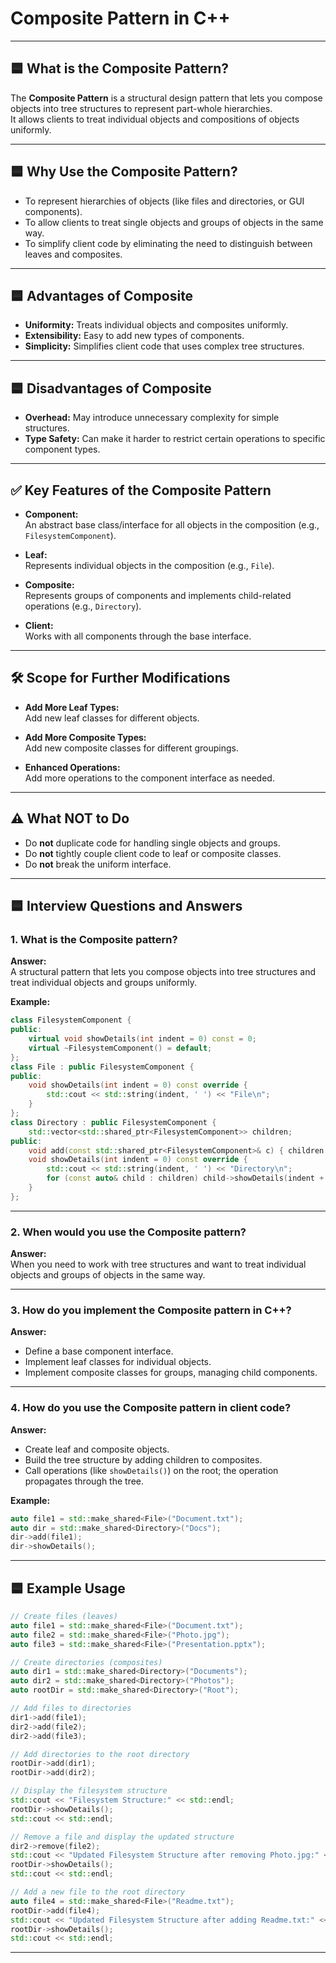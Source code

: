 # Composite Pattern in C++

---

## 🟦 What is the Composite Pattern?

The **Composite Pattern** is a structural design pattern that lets you compose objects into tree structures to represent part-whole hierarchies.  
It allows clients to treat individual objects and compositions of objects uniformly.

---

## 🟦 Why Use the Composite Pattern?

- To represent hierarchies of objects (like files and directories, or GUI components).
- To allow clients to treat single objects and groups of objects in the same way.
- To simplify client code by eliminating the need to distinguish between leaves and composites.

---

## 🟦 Advantages of Composite

- **Uniformity:** Treats individual objects and composites uniformly.
- **Extensibility:** Easy to add new types of components.
- **Simplicity:** Simplifies client code that uses complex tree structures.

---

## 🟦 Disadvantages of Composite

- **Overhead:** May introduce unnecessary complexity for simple structures.
- **Type Safety:** Can make it harder to restrict certain operations to specific component types.

---

## ✅ Key Features of the Composite Pattern

- **Component:**  
  An abstract base class/interface for all objects in the composition (e.g., `FilesystemComponent`).

- **Leaf:**  
  Represents individual objects in the composition (e.g., `File`).

- **Composite:**  
  Represents groups of components and implements child-related operations (e.g., `Directory`).

- **Client:**  
  Works with all components through the base interface.

---

## 🛠️ Scope for Further Modifications

- **Add More Leaf Types:**  
  Add new leaf classes for different objects.

- **Add More Composite Types:**  
  Add new composite classes for different groupings.

- **Enhanced Operations:**  
  Add more operations to the component interface as needed.

---

## ⚠️ What NOT to Do

- Do **not** duplicate code for handling single objects and groups.
- Do **not** tightly couple client code to leaf or composite classes.
- Do **not** break the uniform interface.

---

## 🟦 Interview Questions and Answers

### 1. What is the Composite pattern?
**Answer:**  
A structural pattern that lets you compose objects into tree structures and treat individual objects and groups uniformly.

**Example:**  
```cpp
class FilesystemComponent {
public:
    virtual void showDetails(int indent = 0) const = 0;
    virtual ~FilesystemComponent() = default;
};
class File : public FilesystemComponent {
public:
    void showDetails(int indent = 0) const override {
        std::cout << std::string(indent, ' ') << "File\n";
    }
};
class Directory : public FilesystemComponent {
    std::vector<std::shared_ptr<FilesystemComponent>> children;
public:
    void add(const std::shared_ptr<FilesystemComponent>& c) { children.push_back(c); }
    void showDetails(int indent = 0) const override {
        std::cout << std::string(indent, ' ') << "Directory\n";
        for (const auto& child : children) child->showDetails(indent + 2);
    }
};
```

---

### 2. When would you use the Composite pattern?
**Answer:**  
When you need to work with tree structures and want to treat individual objects and groups of objects in the same way.

---

### 3. How do you implement the Composite pattern in C++?
**Answer:**  
- Define a base component interface.
- Implement leaf classes for individual objects.
- Implement composite classes for groups, managing child components.

---

### 4. How do you use the Composite pattern in client code?
**Answer:**  
- Create leaf and composite objects.
- Build the tree structure by adding children to composites.
- Call operations (like `showDetails()`) on the root; the operation propagates through the tree.

**Example:**
```cpp
auto file1 = std::make_shared<File>("Document.txt");
auto dir = std::make_shared<Directory>("Docs");
dir->add(file1);
dir->showDetails();
```

---

## 🟦 Example Usage

```cpp
// Create files (leaves)
auto file1 = std::make_shared<File>("Document.txt");
auto file2 = std::make_shared<File>("Photo.jpg");
auto file3 = std::make_shared<File>("Presentation.pptx");

// Create directories (composites)
auto dir1 = std::make_shared<Directory>("Documents");
auto dir2 = std::make_shared<Directory>("Photos");
auto rootDir = std::make_shared<Directory>("Root");

// Add files to directories
dir1->add(file1);
dir2->add(file2);
dir2->add(file3);

// Add directories to the root directory
rootDir->add(dir1);
rootDir->add(dir2);

// Display the filesystem structure
std::cout << "Filesystem Structure:" << std::endl;
rootDir->showDetails();
std::cout << std::endl;

// Remove a file and display the updated structure
dir2->remove(file2);
std::cout << "Updated Filesystem Structure after removing Photo.jpg:" << std::endl;
rootDir->showDetails();
std::cout << std::endl;

// Add a new file to the root directory
auto file4 = std::make_shared<File>("Readme.txt");
rootDir->add(file4);
std::cout << "Updated Filesystem Structure after adding Readme.txt:" << std::endl;
rootDir->showDetails();
std::cout << std::endl;
```

---